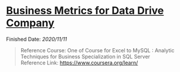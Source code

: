 # [Business Metrics for Data Drive Company](https://www.coursera.org/learn/analytics-business-metrics 'Coursera 01')

Finished Date: _2020/11/11_

> Reference Course: One of Course for Excel to MySQL : Analytic Techniques for Business Specialization in SQL Server  
> Reference Link: https://www.coursera.org/learn/
